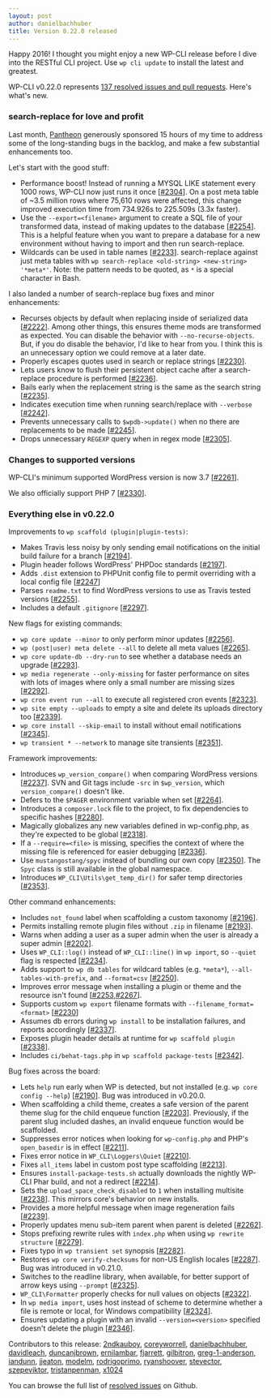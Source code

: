 ```yaml
---
layout: post
author: danielbachhuber
title: Version 0.22.0 released
---
```


Happy 2016! I thought you might enjoy a new WP-CLI release before I dive into the RESTful CLI project. Use `wp cli update` to install the latest and greatest.

WP-CLI v0.22.0 represents [137 resolved issues and pull requests](https://github.com/wp-cli/wp-cli/issues?q=milestone%3A0.22.0+is%3Aclosed). Here's what's new.

### search-replace for love and profit

Last month, [Pantheon](https://pantheon.io/) generously sponsored 15 hours of my time to address some of the long-standing bugs in the backlog, and make a few substantial enhancements too.

Let's start with the good stuff:

* Performance boost! Instead of running a MYSQL LIKE statement every 1000 rows, WP-CLI now just runs it once [[#2304](https://github.com/wp-cli/wp-cli/pull/2304)]. On a post meta table of ~3.5 million rows where 75,610 rows were affected, this change improved execution time from 734.926s to 225.509s (3.3x faster).
* Use the `--export=<filename>` argument to create a SQL file of your transformed data, instead of making updates to the database [[#2254](https://github.com/wp-cli/wp-cli/pull/2254)]. This is a helpful feature when you want to prepare a database for a new environment without having to import and then run search-replace.
* Wildcards can be used in table names [[#2233](https://github.com/wp-cli/wp-cli/pull/2233)]. search-replace against just meta tables with `wp search-replace <old-string> <new-string> '*meta*'`. Note: the pattern needs to be quoted, as `*` is a special character in Bash.

I also landed a number of search-replace bug fixes and minor enhancements:

* Recurses objects by default when replacing inside of serialized data [[#2222](https://github.com/wp-cli/wp-cli/pull/2222)]. Among other things, this ensures theme mods are transformed as expected. You can disable the behavior with `--no-recurse-objects`. But, if you do disable the behavior, I'd like to hear from you. I think this is an unnecessary option we could remove at a later date.
* Properly escapes quotes used in search or replace strings [[#2230](https://github.com/wp-cli/wp-cli/pull/2230)].
* Lets users know to flush their persistent object cache after a search-replace procedure is performed [[#2236](https://github.com/wp-cli/wp-cli/pull/2236)].
* Bails early when the replacement string is the same as the search string [[#2235](https://github.com/wp-cli/wp-cli/pull/2235)].
* Indicates execution time when running search/replace with `--verbose` [[#2242](https://github.com/wp-cli/wp-cli/pull/2242)].
* Prevents unnecessary calls to `$wpdb->update()` when no there are replacements to be made [[#2245](https://github.com/wp-cli/wp-cli/pull/2245)].
* Drops unnecessary `REGEXP` query when in regex mode [[#2305](https://github.com/wp-cli/wp-cli/pull/2305)].

### Changes to supported versions

WP-CLI's minimum supported WordPress version is now 3.7 [[#2261](https://github.com/wp-cli/wp-cli/pull/2261)].

We also officially support PHP 7 [[#2330](https://github.com/wp-cli/wp-cli/pull/2330)].

### Everything else in v0.22.0

Improvements to `wp scaffold (plugin|plugin-tests)`:

* Makes Travis less noisy by only sending email notifications on the initial build failure for a branch [[#2194](https://github.com/wp-cli/wp-cli/pull/2194)].
* Plugin header follows WordPress' PHPDoc standards [[#2197](https://github.com/wp-cli/wp-cli/pull/2197)].
* Adds `.dist` extension to PHPUnit config file to permit overriding with a local config file [[#2247](https://github.com/wp-cli/wp-cli/pull/2247)]
* Parses `readme.txt` to find WordPress versions to use as Travis tested versions [[#2255](https://github.com/wp-cli/wp-cli/pull/2255)].
* Includes a default `.gitignore` [[#2297](https://github.com/wp-cli/wp-cli/pull/2297)].

New flags for existing commands:

* `wp core update --minor` to only perform minor updates [[#2256](https://github.com/wp-cli/wp-cli/pull/2256)].
* `wp (post|user) meta delete --all` to delete all meta values [[#2265](https://github.com/wp-cli/wp-cli/pull/2265)].
* `wp core update-db --dry-run` to see whether a database needs an upgrade [[#2293](https://github.com/wp-cli/wp-cli/pull/2293)].
* `wp media regenerate --only-missing` for faster performance on sites with lots of images where only a small number are missing sizes [[#2292](https://github.com/wp-cli/wp-cli/pull/2292)].
* `wp cron event run --all` to execute all registered cron events [[#2323](https://github.com/wp-cli/wp-cli/pull/2323)].
* `wp site empty --uploads` to empty a site and delete its uploads directory too [[#2339](https://github.com/wp-cli/wp-cli/pull/2339)].
* `wp core install --skip-email` to install without email notifications [[#2345](https://github.com/wp-cli/wp-cli/pull/2345)].
* `wp transient * --network` to manage site transients [[#2351](https://github.com/wp-cli/wp-cli/pull/2351)].

Framework improvements:

* Introduces `wp_version_compare()` when comparing WordPress versions [[#2237](https://github.com/wp-cli/wp-cli/pull/2237)]. SVN and Git tags include `-src` in `$wp_version`, which
`version_compare()` doesn't like.
* Defers to the `$PAGER` environment variable when set [[#2264](https://github.com/wp-cli/wp-cli/pull/2264)].
* Introduces a `composer.lock` file to the project, to fix dependencies to specific hashes [[#2280](https://github.com/wp-cli/wp-cli/pull/2280)].
* Magically globalizes any new variables defined in wp-config.php, as they're expected to be global [[#2318](https://github.com/wp-cli/wp-cli/pull/2318)].
* If a `--require=<file>` is missing, specifies the context of where the missing file is referenced for easier debugging [[#2336](https://github.com/wp-cli/wp-cli/pull/2336)].
* Use `mustangostang/spyc` instead of bundling our own copy [[#2350](https://github.com/wp-cli/wp-cli/pull/2350)]. The `Spyc` class is still available in the global namespace.
* Introduces `WP_CLI\Utils\get_temp_dir()` for safer temp directories [[#2353](https://github.com/wp-cli/wp-cli/pull/2353)].

Other command enhancements:

* Includes `not_found` label when scaffolding a custom taxonomy [[#2196](https://github.com/wp-cli/wp-cli/pull/2196)].
* Permits installing remote plugin files without `.zip` in filename [[#2193](https://github.com/wp-cli/wp-cli/pull/2193)].
* Warns when adding a user as a super admin when the user is already a super admin [[#2202](https://github.com/wp-cli/wp-cli/pull/2202)].
* Uses `WP_CLI::log()` instead of `WP_CLI::line()` in `wp import`, so `--quiet` flag is respected [[#2234](https://github.com/wp-cli/wp-cli/pull/2234)].
* Adds support to `wp db tables` for wildcard tables (e.g. `*meta*`), `--all-tables-with-prefix`, and `--format=csv` [[#2250](https://github.com/wp-cli/wp-cli/pull/2250)].
* Improves error message when installing a plugin or theme and the resource isn't found [[#2253](https://github.com/wp-cli/wp-cli/pull/2253),[#2267](https://github.com/wp-cli/wp-cli/pull/2267)].
* Supports custom `wp export` filename formats with `--filename_format=<format>` [[#2230](https://github.com/wp-cli/wp-cli/pull/2300)]
* Assumes db errors during `wp install` to be installation failures, and reports accordingly [[#2337](https://github.com/wp-cli/wp-cli/pull/2337)].
* Exposes plugin header details at runtime for `wp scaffold plugin` [[#2338](https://github.com/wp-cli/wp-cli/pull/2338)].
* Includes `ci/behat-tags.php` in `wp scaffold package-tests` [[#2342](https://github.com/wp-cli/wp-cli/pull/2342)].

Bug fixes across the board:

* Lets `help` run early when WP is detected, but not installed (e.g. `wp core config --help`) [[#2190](https://github.com/wp-cli/wp-cli/pull/2190)]. Bug was introduced in v0.20.0.
* When scaffolding a child theme, creates a safe version of the parent theme slug for the child enqueue function [[#2203](https://github.com/wp-cli/wp-cli/pull/2203)]. Previously, if the parent slug included dashes, an invalid enqueue function would be scaffolded.
* Suppresses error notices when looking for `wp-config.php` and PHP's `open_basedir` is in effect [[#2211](https://github.com/wp-cli/wp-cli/pull/2211)].
* Fixes error notice in `WP_CLI\Loggers\Quiet` [[#2210](https://github.com/wp-cli/wp-cli/pull/2210)].
* Fixes `all_items` label in custom post type scaffolding [[#2213](https://github.com/wp-cli/wp-cli/pull/2213)].
* Ensures `install-package-tests.sh` actually downloads the nightly WP-CLI Phar build, and not a redirect [[#2214](https://github.com/wp-cli/wp-cli/pull/2214)].
* Sets the `upload_space_check_disabled` to `1` when installing multisite [[#2238](https://github.com/wp-cli/wp-cli/pull/2238)]. This mirrors core's behavior on new installs.
* Provides a more helpful message when image regeneration fails [[#2239](https://github.com/wp-cli/wp-cli/pull/2239)].
* Properly updates menu sub-item parent when parent is deleted [[#2262](https://github.com/wp-cli/wp-cli/pull/2262)].
* Stops prefixing rewrite rules with `index.php` when using `wp rewrite structure` [[#2279](https://github.com/wp-cli/wp-cli/pull/2279)].
* Fixes typo in `wp transient set` synopsis [[#2282](https://github.com/wp-cli/wp-cli/pull/2282)].
* Restores `wp core verify-checksums` for non-US English locales [[#2287](https://github.com/wp-cli/wp-cli/pull/2287)]. Bug was introduced in v0.21.0.
* Switches to the readline library, when available, for better support of arrow keys using `--prompt` [[#2325](https://github.com/wp-cli/wp-cli/pull/2325)].
* `WP_CLI\Formatter` properly checks for null values on objects [[#2322](https://github.com/wp-cli/wp-cli/pull/2322)].
* In `wp media import`, uses host instead of scheme to determine whether a file is remote or local, for Windows compatibility [[#2324](https://github.com/wp-cli/wp-cli/pull/2324)].
* Ensures updating a plugin with an invalid `--version=<version>` specified doesn't delete the plugin [[#2346](https://github.com/wp-cli/wp-cli/pull/2346)].

Contributors to this release: [2ndkauboy](https://github.com/2ndkauboy), [coreyworrell](https://github.com/coreyworrell), [danielbachhuber](https://github.com/danielbachhuber), [davidleach](https://github.com/davidleach), [duncanjbrown](https://github.com/duncanjbrown), [ernilambar](https://github.com/ernilambar), [fjarrett](https://github.com/fjarrett), [gilbitron](https://github.com/gilbitron), [greg-1-anderson](https://github.com/greg-1-anderson), [iandunn](https://github.com/iandunn), [jjeaton](https://github.com/jjeaton), [modelm](https://github.com/modelm), [rodrigoprimo](https://github.com/rodrigoprimo), [ryanshoover](https://github.com/ryanshoover), [stevector](https://github.com/stevector), [szepeviktor](https://github.com/szepeviktor), [tristanpenman](https://github.com/tristanpenman), [x1024](https://github.com/x1024)

You can browse the full list of [resolved issues](https://github.com/wp-cli/wp-cli/issues?q=milestone%3A0.22.0+is%3Aclosed) on Github.
